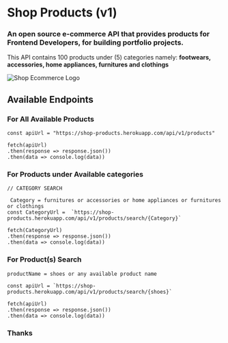 # Shop Products (v1)


### An open source e-commerce API that provides products for Frontend Developers, for building portfolio projects. 
This API contains 100 products under (5) categories namely: **footwears, accessories, home appliances, furnitures and clothings**


![Shop Ecommerce Logo](https://neilpatel.com/wp-content/uploads/2015/04/ecommerce.jpg)


## Available Endpoints


### For All Available Products
```
const apiUrl = "https://shop-products.herokuapp.com/api/v1/products"

fetch(apiUrl)
.then(response => response.json())
.then(data => console.log(data))
```

### For Products under Available categories

```
// CATEGORY SEARCH

 Category = furnitures or accessories or home appliances or furnitures or clothings
const CategoryUrl =  `https://shop-products.herokuapp.com/api/v1/products/search/{Category}`

fetch(CategoryUrl)
.then(response => response.json())
.then(data => console.log(data))

```
### For Product(s) Search

```
productName = shoes or any available product name

const apiUrl = `https://shop-products.herokuapp.com/api/v1/products/search/{shoes}`

fetch(apiUrl)
.then(response => response.json())
.then(data => console.log(data))

```

### Thanks
